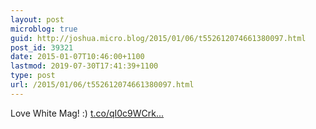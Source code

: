 ```yaml
---
layout: post
microblog: true
guid: http://joshua.micro.blog/2015/01/06/t552612074661380097.html
post_id: 39321
date: 2015-01-07T10:46:00+1100
lastmod: 2019-07-30T17:41:39+1100
type: post
url: /2015/01/06/t552612074661380097.html
---
```

Love White Mag! :) [t.co/qI0c9WCrk...](http://t.co/qI0c9WCrki)
